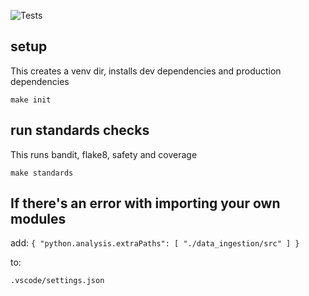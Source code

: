 ![Tests](https://github.com/samule-i/gneiss-totesys/actions/workflows/test.yml/badge.svg)

## setup
This creates a venv dir, installs dev dependencies and production dependencies
```
make init
```

## run standards checks
This runs bandit, flake8, safety and coverage
```
make standards
```

## If there's an error with importing your own modules
add:
    ```{
    "python.analysis.extraPaths": [
        "./data_ingestion/src"
    ]
}```

to:

`.vscode/settings.json`
